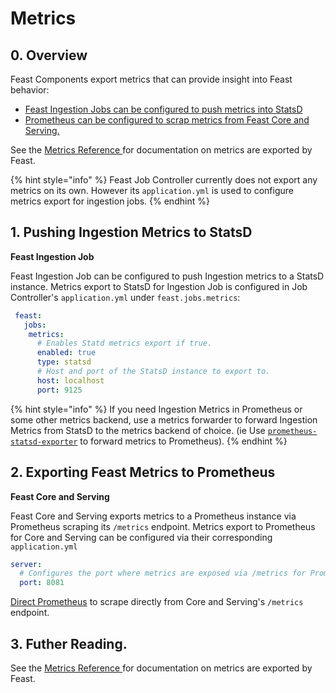 # Metrics

## 0. Overview

Feast Components export metrics that can provide insight into Feast behavior:

* [Feast Ingestion Jobs  can be configured to push metrics into StatsD](metrics.md#2-exporting-feast-metrics-to-prometheus)
* [Prometheus can be configured to scrap metrics from Feast Core and Serving.](metrics.md#2-exporting-feast-metrics-to-prometheus)

See the [Metrics Reference ](../reference/metrics-reference/)for documentation on metrics are exported by Feast.

{% hint style="info" %}
Feast Job Controller currently does not export any metrics on its own. However its `application.yml` is used to configure metrics export for ingestion jobs.
{% endhint %}

## 1. Pushing Ingestion Metrics to StatsD

**Feast Ingestion Job**

Feast Ingestion Job can be configured to push Ingestion metrics to a StatsD instance.  Metrics export to StatsD for Ingestion Job is configured in Job Controller's `application.yml` under `feast.jobs.metrics`:

```yaml
 feast:
   jobs:
    metrics:
      # Enables Statd metrics export if true.
      enabled: true
      type: statsd
      # Host and port of the StatsD instance to export to.
      host: localhost
      port: 9125
```

{% hint style="info" %}
If you need Ingestion Metrics in Prometheus or some other metrics backend, use a metrics forwarder to forward Ingestion Metrics from StatsD to the metrics backend of choice. \(ie  Use  [`prometheus-statsd-exporter`](https://github.com/prometheus/statsd_exporter) to forward metrics to Prometheus\).
{% endhint %}

## 2. Exporting Feast Metrics to Prometheus

**Feast Core and Serving**

Feast Core and Serving exports metrics to a Prometheus instance via Prometheus scraping its `/metrics` endpoint. Metrics export to Prometheus for Core and Serving can be configured via their corresponding `application.yml`

```yaml
server:
  # Configures the port where metrics are exposed via /metrics for Prometheus to scrape.
  port: 8081
```

[Direct Prometheus](https://prometheus.io/docs/prometheus/latest/configuration/configuration/#scrape_config) to scrape directly from Core and Serving's `/metrics` endpoint.

## 3. Futher Reading.

See the [Metrics Reference ](../reference/metrics-reference/)for documentation on metrics are exported by Feast.

## 

